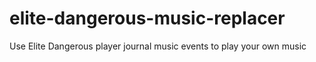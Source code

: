 # elite-dangerous-music-replacer
Use Elite Dangerous player journal music events to play your own music

